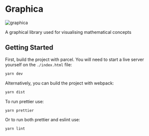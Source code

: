 # Graphica

![graphica](https://github.com/kateter-platform/graphica-gemini/assets/37273026/c6b6e55c-9c6b-48f8-bc65-5d55abbb8c27)

A graphical library used for visualising mathematical concepts

## Getting Started

First, build the project with parcel. You will need to start a live server yourself on the `./index.html` file:

```bash
yarn dev
```

Alternatively, you can build the project with webpack:

```bash
yarn dist
```

To run prettier use:

```bash
yarn prettier
```

Or to run both prettier and eslint use:

```bash
yarn lint
```
